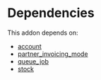 # Dependencies

This addon depends on:

- [account](../../../../../oca-ocb-accounting/odoo-bringout-oca-ocb-account)
- [partner_invoicing_mode](../../../../odoo-bringout-oca-account-invoicing-partner_invoicing_mode)
- [queue_job](../../../../../oca-technical/odoo-bringout-oca-queue-queue_job)
- [stock](../../../../../oca-ocb-warehouse/odoo-bringout-oca-ocb-stock)
